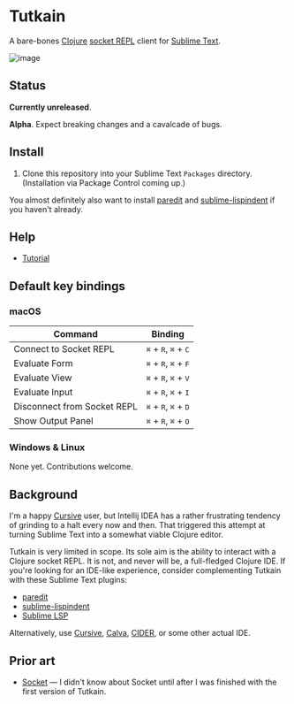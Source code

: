 # Tutkain

A bare-bones [Clojure] [socket REPL] client for [Sublime Text].

![image](https://user-images.githubusercontent.com/31859/77619123-353cf980-6f40-11ea-9bc8-4667a509489f.png)

## Status

**Currently unreleased**.

**Alpha**. Expect breaking changes and a cavalcade of bugs.

## Install

1. Clone this repository into your Sublime Text `Packages` directory.
   (Installation via Package Control coming up.)

You almost definitely also want to install [paredit] and [sublime-lispindent] if
you haven't already.

## Help

* [Tutorial](doc/TUTORIAL.md)

## Default key bindings

### macOS

| Command  | Binding |
| ------------- | ------------- |
| Connect to Socket REPL | <kbd>⌘</kbd> + <kbd>R</kbd>, <kbd>⌘</kbd> + <kbd>C</kbd> |
| Evaluate Form  | <kbd>⌘</kbd> + <kbd>R</kbd>, <kbd>⌘</kbd> + <kbd>F</kbd> |
| Evaluate View  | <kbd>⌘</kbd> + <kbd>R</kbd>, <kbd>⌘</kbd> + <kbd>V</kbd> |
| Evaluate Input  | <kbd>⌘</kbd> + <kbd>R</kbd>, <kbd>⌘</kbd> + <kbd>I</kbd> |
| Disconnect from Socket REPL | <kbd>⌘</kbd> + <kbd>R</kbd>, <kbd>⌘</kbd> + <kbd>D</kbd> |
| Show Output Panel  | <kbd>⌘</kbd> + <kbd>R</kbd>, <kbd>⌘</kbd> + <kbd>O</kbd> |

### Windows & Linux

None yet. Contributions welcome.

## Background

I'm a happy [Cursive] user, but Intellij IDEA has a rather frustrating tendency
of grinding to a halt every now and then. That triggered this attempt at
turning Sublime Text into a somewhat viable Clojure editor.

Tutkain is very limited in scope. Its sole aim is the ability to interact
with a Clojure socket REPL. It is not, and never will be, a full-fledged Clojure
IDE. If you're looking for an IDE-like experience, consider complementing
Tutkain with these Sublime Text plugins:

- [paredit]
- [sublime-lispindent]
- [Sublime LSP](https://github.com/sublimelsp/LSP/blob/master/docs/index.md#clojurea-nameclojure)

Alternatively, use [Cursive], [Calva], [CIDER], or some other actual IDE.

## Prior art

- [Socket] — I didn't know about Socket until after I was finished with the first version of Tutkain.

[Calva]: https://github.com/BetterThanTomorrow/calva
[CIDER]: https://github.com/clojure-emacs/cider
[clojure]: https://www.clojure.org
[Cursive]: https://cursive-ide.com
[Tutkain]: https://github.com/eerohele/tutkain
[Package Control]: https://www.packagecontrol.io
[paredit]: https://github.com/odyssomay/paredit
[Socket]: https://github.com/nasser/Socket
[socket REPL]: https://clojure.org/reference/repl_and_main
[sublime-lispindent]: https://github.com/odyssomay/sublime-lispindent
[Sublime Text]: https://www.sublimetext.com
